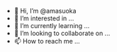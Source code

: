 - 👋 Hi, I’m @amasuoka
- 👀 I’m interested in ...
- 🌱 I’m currently learning ...
- 💞️ I’m looking to collaborate on ...
- 📫 How to reach me ...

<!---
amasuoka/amasuoka is a ✨ special ✨ repository because its `README.md` (this file) appears on your GitHub profile.
You can click the Preview link to take a look at your changes.
--->
